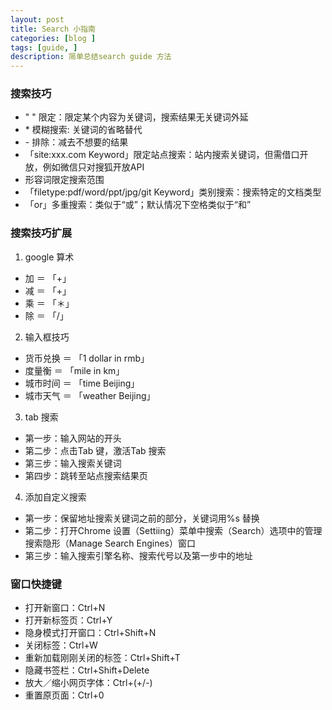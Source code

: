 ```yaml
---
layout: post
title: Search 小指南
categories: [blog ]
tags: [guide, ]
description: 简单总结search guide 方法
---
```


### 搜索技巧
* " " 限定：限定某个内容为关键词，搜索结果无关键词外延
* \* 模糊搜索: 关键词的省略替代
* \- 排除：减去不想要的结果  
* 「site:xxx.com Keyword」限定站点搜索：站内搜索关键词，但需借口开放，例如微信只对搜狐开放API
* 形容词限定搜索范围
* 「filetype:pdf/word/ppt/jpg/git Keyword」类别搜索：搜索特定的文档类型
* 「or」多重搜索：类似于“或”；默认情况下空格类似于“和”  

### 搜索技巧扩展
1. google 算术
  * 加 ＝ 「+」
  * 减 ＝ 「+」
  * 乘 ＝ 「＊」
  * 除 ＝ 「/」
2. 输入框技巧
  * 货币兑换 ＝ 「1 dollar in rmb」
  * 度量衡 ＝ 「mile in km」
  * 城市时间 ＝ 「time Beijing」
  * 城市天气 ＝ 「weather Beijing」
3. tab 搜索
  * 第一步：输入网站的开头
  * 第二步：点击Tab 键，激活Tab 搜索
  * 第三步：输入搜索关键词
  * 第四步：跳转至站点搜索结果页
4. 添加自定义搜索
  * 第一步：保留地址搜索关键词之前的部分，关键词用%s 替换
  * 第二步：打开Chrome 设置（Settiing）菜单中搜索（Search）选项中的管理搜索隐形（Manage Search Engines）窗口
  * 第三步：输入搜索引擎名称、搜索代号以及第一步中的地址

    
### 窗口快捷键
* 打开新窗口：Ctrl+N
* 打开新标签页：Ctrl+Y
* 隐身模式打开窗口：Ctrl+Shift+N
* 关闭标签：Ctrl+W
* 重新加载刚刚关闭的标签：Ctrl+Shift+T
* 隐藏书签栏：Ctrl+Shift+Delete
* 放大／缩小网页字体：Ctrl+(+/-)
* 重置原页面：Ctrl+0
